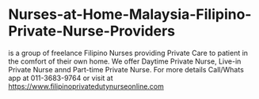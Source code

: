 # Nurses-at-Home-Malaysia-Filipino-Private-Nurse-Providers
is a group of freelance Filipino Nurses providing Private Care to patient in the comfort of their own home. We offer Daytime Private Nurse, Live-in  Private Nurse annd Part-time Private Nurse. For more details Call/Whats app at 011-3683-9764 or visit at https://www.filipinoprivatedutynurseonline.com
